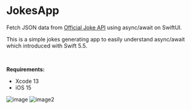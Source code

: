 # JokesApp
Fetch JSON data from [Official Joke API](https://github.com/15Dkatz/official_joke_api) using async/await on SwiftUI.

This is a simple jokes generating app to easily understand async/await which introduced with Swift 5.5.

<br>

**Requirements:**
* Xcode 13
* iOS 15

![image](https://user-images.githubusercontent.com/19838220/121932701-c9bc9300-cd62-11eb-8d0f-6d64ac6f1ffe.png)
![image2](https://user-images.githubusercontent.com/19838220/121935877-9aa82080-cd66-11eb-9c7a-fa82d34e276a.png)
